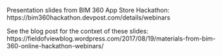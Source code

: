 <p>
Presentation slides from BIM 360 App Store Hackathon: https://bim360hackathon.devpost.com/details/webinars
</p> 

<p>
See the blog post for the contxet of these slides:
https://fieldofviewblog.wordpress.com/2017/08/19/materials-from-bim-360-online-hackathon-webinars/ 
</p> 
